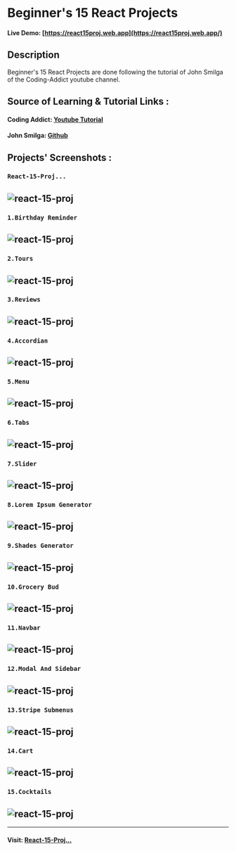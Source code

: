 # Beginner's 15 React Projects

#### Live Demo: [https://react15proj.web.app](https://react15proj.web.app/)

## Description

Beginner's 15 React Projects are done following the tutorial of John Smilga of the Coding-Addict youtube channel.

## Source of Learning & Tutorial Links :

#### Coding Addict: [Youtube Tutorial](https://youtu.be/ly3m6mv5qvg?list=PLnHJACx3NwAe5XQDk9xLgym7FF8Q4FYW7)

#### John Smilga: [Github](https://github.com/john-smilga/react-projects)

## Projects' Screenshots :

### `React-15-Proj...`

## ![react-15-proj](https://github.com/DalpatRathore/React-15-Proj.../blob/main/screenshots/react-15-proj-0.png)

### `1.Birthday Reminder`

## ![react-15-proj](https://github.com/DalpatRathore/React-15-Proj.../blob/main/screenshots/react-15-proj-1.png)

### `2.Tours`

## ![react-15-proj](https://github.com/DalpatRathore/React-15-Proj.../blob/main/screenshots/react-15-proj-2.png)

### `3.Reviews`

## ![react-15-proj](https://github.com/DalpatRathore/React-15-Proj.../blob/main/screenshots/react-15-proj-3.png)

### `4.Accordian`

## ![react-15-proj](https://github.com/DalpatRathore/React-15-Proj.../blob/main/screenshots/react-15-proj-4.png)

### `5.Menu`

## ![react-15-proj](https://github.com/DalpatRathore/React-15-Proj.../blob/main/screenshots/react-15-proj-5.png)

### `6.Tabs`

## ![react-15-proj](https://github.com/DalpatRathore/React-15-Proj.../blob/main/screenshots/react-15-proj-6.png)

### `7.Slider`

## ![react-15-proj](https://github.com/DalpatRathore/React-15-Proj.../blob/main/screenshots/react-15-proj-7.png)

### `8.Lorem Ipsum Generator`

## ![react-15-proj](https://github.com/DalpatRathore/React-15-Proj.../blob/main/screenshots/react-15-proj-8.png)

### `9.Shades Generator`

## ![react-15-proj](https://github.com/DalpatRathore/React-15-Proj.../blob/main/screenshots/react-15-proj-9.png)

### `10.Grocery Bud`

## ![react-15-proj](https://github.com/DalpatRathore/React-15-Proj.../blob/main/screenshots/react-15-proj-10.png)

### `11.Navbar`

## ![react-15-proj](https://github.com/DalpatRathore/React-15-Proj.../blob/main/screenshots/react-15-proj-11.png)

### `12.Modal And Sidebar`

## ![react-15-proj](https://github.com/DalpatRathore/React-15-Proj.../blob/main/screenshots/react-15-proj-12.png)

### `13.Stripe Submenus`

## ![react-15-proj](https://github.com/DalpatRathore/React-15-Proj.../blob/main/screenshots/react-15-proj-13.png)

### `14.Cart`

## ![react-15-proj](https://github.com/DalpatRathore/React-15-Proj.../blob/main/screenshots/react-15-proj-14.png)

### `15.Cocktails`

## ![react-15-proj](https://github.com/DalpatRathore/React-15-Proj.../blob/main/screenshots/react-15-proj-15.png)

---

#### Visit: [React-15-Proj...](https://react15proj.web.app/)
